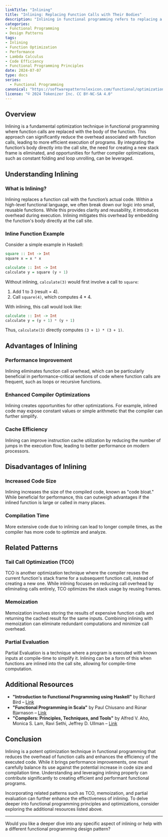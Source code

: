 ```yaml
---
linkTitle: "Inlining"
title: "Inlining: Replacing Function Calls with Their Bodies"
description: "Inlining in functional programming refers to replacing a function call with the actual body of the function to reduce call overhead and improve performance."
categories:
- Functional Programming
- Design Patterns
tags:
- Inlining
- Function Optimization
- Performance
- Lambda Calculus
- Code Efficiency
- Functional Programming Principles
date: 2024-07-07
type: docs
series:
  - Functional Programming
canonical: "https://softwarepatternslexicon.com/functional/optimizations/caching-and-specialization/inlining"
license: "© 2024 Tokenizer Inc. CC BY-NC-SA 4.0"
---
```


## Overview

Inlining is a fundamental optimization technique in functional programming where function calls are replaced with the body of the function. This approach can significantly reduce the overhead associated with function calls, leading to more efficient execution of programs. By integrating the function’s body directly into the call site, the need for creating a new stack frame is eliminated, and opportunities for further compiler optimizations, such as constant folding and loop unrolling, can be leveraged.

## Understanding Inlining

### What is Inlining?

Inlining replaces a function call with the function’s actual code. Within a high-level functional language, we often break down our logic into small, reusable functions. While this provides clarity and reusability, it introduces overhead during execution. Inlining mitigates this overhead by embedding the function's body directly at the call site.

### Inline Function Example

Consider a simple example in Haskell:

```haskell
square :: Int -> Int
square x = x * x

calculate :: Int -> Int
calculate y = square (y + 1)
```

Without inlining, `calculate(3)` would first involve a call to `square`:

1. Add 1 to 3 (result = 4).
2. Call `square(4)`, which computes 4 * 4.

With inlining, this call would look like:

```haskell
calculate :: Int -> Int
calculate y = (y + 1) * (y + 1)
```

Thus, `calculate(3)` directly computes `(3 + 1) * (3 + 1)`.

## Advantages of Inlining

### Performance Improvement

Inlining eliminates function call overhead, which can be particularly beneficial in performance-critical sections of code where function calls are frequent, such as loops or recursive functions.

### Enhanced Compiler Optimizations

Inlining creates opportunities for other optimizations. For example, inlined code may expose constant values or simple arithmetic that the compiler can further simplify.

### Cache Efficiency

Inlining can improve instruction cache utilization by reducing the number of jumps in the execution flow, leading to better performance on modern processors.

## Disadvantages of Inlining

### Increased Code Size

Inlining increases the size of the compiled code, known as "code bloat." While beneficial for performance, this can outweigh advantages if the inlined function is large or called in many places.

### Compilation Time

More extensive code due to inlining can lead to longer compile times, as the compiler has more code to optimize and analyze.

## Related Patterns

### Tail Call Optimization (TCO)

TCO is another optimization technique where the compiler reuses the current function's stack frame for a subsequent function call, instead of creating a new one. While inlining focuses on reducing call overhead by eliminating calls entirely, TCO optimizes the stack usage by reusing frames.

### Memoization

Memoization involves storing the results of expensive function calls and returning the cached result for the same inputs. Combining inlining with memoization can eliminate redundant computations and minimize call overhead.

### Partial Evaluation

Partial Evaluation is a technique where a program is executed with known inputs at compile-time to simplify it. Inlining can be a form of this when functions are inlined into the call site, allowing for compile-time computation.

## Additional Resources

- **"Introduction to Functional Programming using Haskell"** by Richard Bird – [Link](https://www.amazon.com/Introduction-Functional-Programming-using-Haskell/dp/0134843460)
- **"Functional Programming in Scala"** by Paul Chiusano and Rúnar Bjarnason – [Link](https://www.amazon.com/Functional-Programming-Scala-Paul-Chiusano/dp/1617290653)
- **"Compilers: Principles, Techniques, and Tools"** by Alfred V. Aho, Monica S. Lam, Ravi Sethi, Jeffrey D. Ullman – [Link](https://www.amazon.com/Compilers-Principles-Techniques-Alfred-Aho/dp/0321486811)

## Conclusion

Inlining is a potent optimization technique in functional programming that reduces the overhead of function calls and enhances the efficiency of the executed code. While it brings performance improvements, one must carefully balance its use against the potential increase in code size and compilation time. Understanding and leveraging inlining properly can contribute significantly to creating efficient and performant functional programs.

Incorporating related patterns such as TCO, memoization, and partial evaluation can further enhance the effectiveness of inlining. To delve deeper into functional programming principles and optimizations, consider exploring the additional resources listed above.

---

Would you like a deeper dive into any specific aspect of inlining or help with a different functional programming design pattern?
